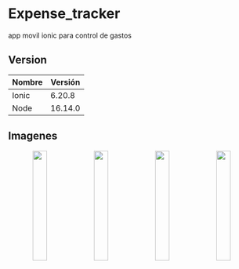 # Expense_tracker
app movil ionic para control de gastos
 
 ## Version
| Nombre | Versión |
| --- | --- |
| Ionic | 6.20.8 |
| Node | 16.14.0 |

## Imagenes

<p align="center">
  <img width="24%" src="https://github.com/JosmanAltamira/imagenes/blob/main/Expense_tracker/pag1.png">
  <img width="24%" src="https://github.com/JosmanAltamira/imagenes/blob/main/Expense_tracker/pag2.png">
  <img width="24%" src="https://github.com/JosmanAltamira/imagenes/blob/main/Expense_tracker/pag3.png">
  <img width="24%" src="https://github.com/JosmanAltamira/imagenes/blob/main/Expense_tracker/pag4.png">
</p>
